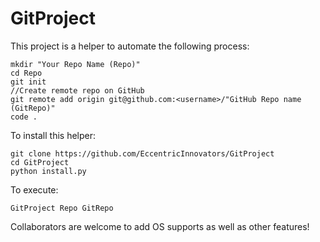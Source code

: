 # GitProject

This project is a helper to automate the following process:

```
mkdir "Your Repo Name (Repo)"
cd Repo
git init
//Create remote repo on GitHub
git remote add origin git@github.com:<username>/"GitHub Repo name (GitRepo)"
code .
```

To install this helper:

```
git clone https://github.com/EccentricInnovators/GitProject
cd GitProject
python install.py
```

To execute:
```
GitProject Repo GitRepo
```

Collaborators are welcome to add OS supports as well as other features!
